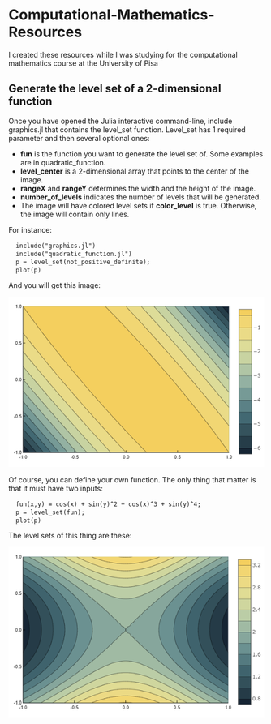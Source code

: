 # Computational-Mathematics-Resources
I created these resources while I was studying for the computational mathematics course at the University of Pisa

## Generate the level set of a 2-dimensional function

Once you have opened the Julia interactive command-line, include graphics.jl that contains the level_set function. Level_set has 1 required parameter and then several optional ones:
* **fun** is the function you want to generate the level set of. Some examples are in quadratic_function. 
* **level_center** is a 2-dimensional array that points to the center of the image.
* **rangeX** and **rangeY** determines the width and the height of the image.
* **number_of_levels** indicates the number of levels that will be generated.
* The image will have colored level sets if **color_level** is true. Otherwise, the image will contain only lines.

For instance: 
```
  include("graphics.jl")
  include("quadratic_function.jl")
  p = level_set(not_positive_definite);
  plot(p)
```
And you will get this image:

![level set of a non positive quadratic function](https://github.com/WilliamSimoni/Computational-Mathematics-Resources/blob/main/images/non_positive_definite_plot.png?raw=true)

Of course, you can define your own function. The only thing that matter is that it must have two inputs: 
```
  fun(x,y) = cos(x) + sin(y)^2 + cos(x)^3 + sin(y)^4;
  p = level_set(fun);
  plot(p)
```

The level sets of this thing are these:

![level set of a non positive quadratic function](https://github.com/WilliamSimoni/Computational-Mathematics-Resources/blob/main/images/custom_function_plot.png?raw=true)
